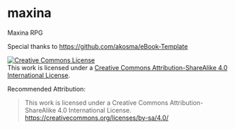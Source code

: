 # maxina
Maxina RPG


Special thanks to https://github.com/akosma/eBook-Template

<a rel="license" href="http://creativecommons.org/licenses/by-sa/4.0/"><img alt="Creative Commons License" style="border-width:0" src="https://i.creativecommons.org/l/by-sa/4.0/88x31.png" /></a><br />This work is licensed under a <a rel="license" href="http://creativecommons.org/licenses/by-sa/4.0/">Creative Commons Attribution-ShareAlike 4.0 International License</a>.

Recommended Attribution:

> This work is licensed under a Creative Commons Attribution-ShareAlike 4.0 International License.
> https://creativecommons.org/licenses/by-sa/4.0/
